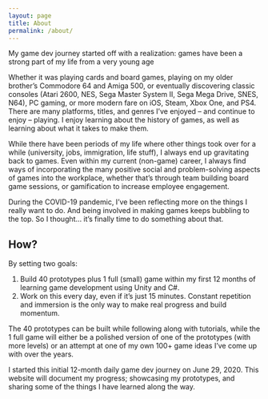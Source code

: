 ```yaml
---
layout: page
title: About
permalink: /about/
---
```


My game dev journey started off with a realization: games have been a strong part of my life from a very young age

Whether it was playing cards and board games, playing on my older brother’s Commodore 64 and Amiga 500, or eventually discovering classic consoles (Atari 2600, NES, Sega Master System II, Sega Mega Drive, SNES, N64), PC gaming, or more modern fare on iOS, Steam, Xbox One, and PS4. There are many platforms, titles, and genres I’ve enjoyed – and continue to enjoy – playing. I enjoy learning about the history of games, as well as learning about what it takes to make them.

While there have been periods of my life where other things took over for a while (university, jobs, immigration, life stuff), I always end up gravitating back to games. Even within my current (non-game) career, I always find ways of incorporating the many positive social and problem-solving aspects of games into the workplace, whether that’s through team building board game sessions, or gamification to increase employee engagement.

During the COVID-19 pandemic, I’ve been reflecting more on the things I really want to do. And being involved in making games keeps bubbling to the top. So I thought... it’s finally time to do something about that.

## How?

By setting two goals:

1. Build 40 prototypes plus 1 full (small) game within my first 12 months of learning game development using Unity and C#.
2. Work on this every day, even if it’s just 15 minutes. Constant repetition and immersion is the only way to make real progress and build momentum.

The 40 prototypes can be built while following along with tutorials, while the 1 full game will either be a polished version of one of the prototypes (with more levels) or an attempt at one of my own 100+ game ideas I’ve come up with over the years.

I started this initial 12-month daily game dev journey on June 29, 2020. This website will document my progress; showcasing my prototypes, and sharing some of the things I have learned along the way.